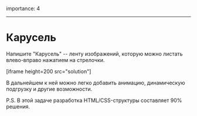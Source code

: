importance: 4

---

# Карусель

Напишите "Карусель" -- ленту изображений, которую можно листать влево-вправо нажатием на стрелочки.

[iframe height=200 src="solution"]

В дальнейшем к ней можно легко добавить анимацию, динамическую подгрузку и другие возможности.

P.S. В этой задаче разработка HTML/CSS-структуры составляет 90% решения.

